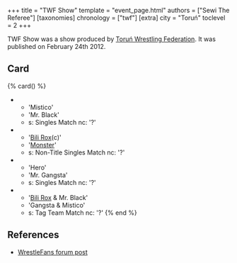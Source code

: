 +++
title = "TWF Show"
template = "event_page.html"
authors = ["Sewi The Referee"]
[taxonomies]
chronology = ["twf"]
[extra]
city = "Toruń"
toclevel = 2
+++

TWF Show was a show produced by [Toruń Wrestling Federation](@/o/twf.md). It was published on February 24th 2012.

## Card

{% card() %}
- - 'Mistico'
  - 'Mr. Black'
  - s: Singles Match
    nc: '?'
- - '[Bili Rox](@/w/corin-mear.md)(c)'
  - '[Monster](@/w/chris-hunter.md)'
  - s: Non-Title Singles Match
    nc: '?'
- - 'Hero'
  - 'Mr. Gangsta'
  - s: Singles Match
    nc: '?'
- - '[Bili Rox](@/w/corin-mear.md) & Mr. Black'
  - 'Gangsta & Mistico'
  - s: Tag Team Match
    nc: '?'
{% end %}

## References

* [WrestleFans forum post](https://wrestlefans.pl/forum/viewtopic.php?f=59&t=28157)

